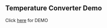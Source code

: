 ## Temperature Converter Demo
 
Click [here](https://moorebarrett-jodiann.github.io/temp-converter/) for DEMO
